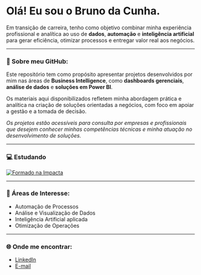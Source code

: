 # Olá! Eu sou o Bruno da Cunha. 

Em transição de carreira, tenho como objetivo combinar minha experiência profissional e analítica ao uso de **dados**, **automação** e **inteligência artificial** para gerar eficiência, otimizar processos e entregar valor real aos negócios.  

---
### 📂 Sobre meu GitHub:
Este repositório tem como propósito apresentar projetos desenvolvidos por mim nas áreas de **Business Intelligence**, como **dashboards gerenciais**, **análise de dados** e **soluções em Power BI**.  

Os materiais aqui disponibilizados refletem minha abordagem prática e analítica na criação de soluções orientadas a negócios, com foco em apoiar a gestão e a tomada de decisão.  

*Os projetos estão acessíveis para consulta por empresas e profissionais que desejem conhecer minhas competências técnicas e minha atuação no desenvolvimento de soluções.*

---
### 💻 Estudando  

[![Formado na Impacta](https://img.shields.io/badge/🎓%20Formação%20Data%20Sciense-%20Impacta%20Tecnologia-blue)](https://www.impacta.edu.br)  
<!--[![Formado na FIAP](https://img.shields.io/badge/🎓%20Análise%20e%20Desenvolvimento%20De%20Sistemas-%20FIAP-blue)](https://www.fiap.com.br)-->


---

### 🎯 Áreas de Interesse:
- Automação de Processos  
- Análise e Visualização de Dados  
- Inteligência Artificial aplicada
- Otimização de Operações

---

### 🌐 Onde me encontrar:
- [LinkedIn](https://www.linkedin.com/in/bruno-cunha-73515835a)  
- [E-mail](mailto:cunhabruno.imecc@gmail.com)  


